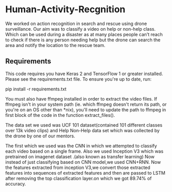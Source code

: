# Human-Activity-Recgnition
We worked on action recognition in search and rescue using drone surveillance. Our aim was to classify a video on help or non-help class. Which can be used during a disaster as at many places people can’t reach to check if there is any person needing help but the drone can search the area and notify the location to the rescue team.  


## Requirements
This code requires you have Keras 2 and TensorFlow 1 or greater installed. Please see the requirements.txt file. To ensure you're up to date, run:

pip install -r requirements.txt

You must also have ffmpeg installed in order to extract the video files. If ffmpeg isn't in your system path (ie. which ffmpeg doesn't return its path, or you're on an OS other than *nix), you'll need to update the path to ffmpeg in first block of the code in the function extract_files().

The data set we used was UCF 101 dataset(contained 101 different classes over 13k video clips) and Help Non-Help data set which was collected by the drone by one of our mentors.  

The first which we used was the CNN in which we attempted to classify each video based on a single frame. Also we used Inception V3 which was pretrained on imagenet dataset .(also known as transfer learning)  Now instead of just classifying based on CNN model,we used CNN+RNN. Now the features extracted from inception V3,we convert those extracted features into sequences of extracted features and then are passed to LSTM after removing the top classification layer.on which we got 89.74% of accuracy.
